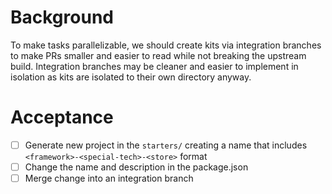 # Background

To make tasks parallelizable, we should create kits via integration branches to make PRs smaller and easier to read while not breaking the upstream build. Integration branches may be cleaner and easier to implement in isolation as kits are isolated to their own directory anyway.

# Acceptance

- [ ] Generate new project in the `starters/` creating a name that includes `<framework>-<special-tech>-<store>` format
- [ ] Change the name and description in the package.json
- [ ] Merge change into an integration branch

